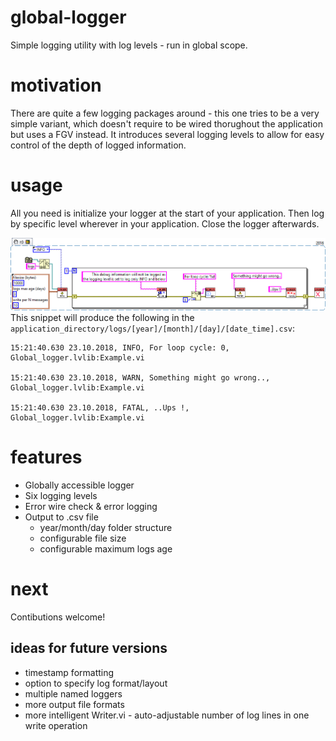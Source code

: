 # global-logger
Simple logging utility with log levels - run in global scope.

# motivation
There are quite a few logging packages around - this one tries to be a very simple variant, which doesn't require to be wired thorughout the application but uses a FGV instead. It introduces several logging levels to allow for easy control of the depth of logged information.

# usage
All you need is initialize your logger at the start of your application. Then log by specific level wherever in your application. Close the logger afterwards.

![global-logger-example](img/global-logger-example1.png)
This snippet will produce the following in the `application_directory/logs/[year]/[month]/[day]/[date_time].csv`:
```
15:21:40.630 23.10.2018, INFO, For loop cycle: 0, Global_logger.lvlib:Example.vi

15:21:40.630 23.10.2018, WARN, Something might go wrong.., Global_logger.lvlib:Example.vi

15:21:40.630 23.10.2018, FATAL, ..Ups !, Global_logger.lvlib:Example.vi

```
# features
- Globally accessible logger
- Six logging levels
- Error wire check & error logging
- Output to .csv file 
  - year/month/day folder structure
  - configurable file size
  - configurable maximum logs age


# next
Contibutions welcome!
## ideas for future versions
- timestamp formatting
- option to specify log format/layout
- multiple named loggers
- more output file formats
- more intelligent Writer.vi - auto-adjustable number of log lines in one write operation
